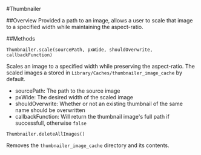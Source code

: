 #Thumbnailer

##Overview
Provided a path to an image, allows a user to scale that image to a specified width while maintaining the aspect-ratio.

##Methods

`Thumbnailer.scale(sourcePath, pxWide, shouldOverwrite, callbackFunction)`

Scales an image to a specified width while preserving the aspect-ratio. The scaled images a stored in `Library/Caches/thumbnailer_image_cache` by default.

- sourcePath: The path to the source image
- pxWide: The desired width of the scaled image
- shouldOverwrite: Whether or not an existing thumbnail of the same name should be overwritten
- callbackFunction: Will return the thumbnail image's full path if successfull, otherwise `false`

`Thumbnailer.deleteAllImages()`

Removes the `thumbnailer_image_cache` directory and its contents.